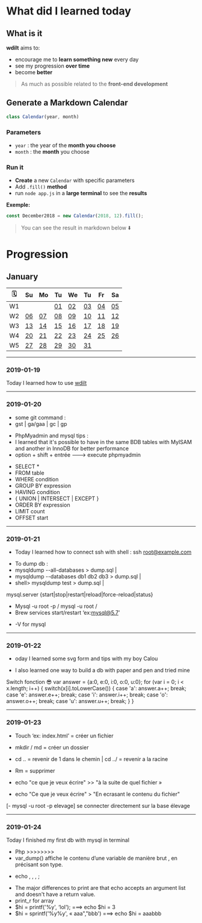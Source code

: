 # What did I learned today

## What is it

**wdilt** aims to:

- encourage me to **learn something new** every day
- see my progression **over time**
- become **better**

> As much as possible related to the **front-end development**

## Generate a Markdown Calendar

```JavaScript
class Calendar(year, month)
```

### Parameters

- `year` : the year of the **month you choose**
- `month` : the **month** you choose

### Run it

- **Create** a new `Calendar` with specific parameters
- Add `.fill()` **method**
- run `node app.js` in a **large terminal** to see the **results**

__Exemple:__

```JavaScript
const December2018 = new Calendar(2018, 12).fill();
```

> You can see the result in markdown below ⬇️

# Progression

## January

| 🗓 |        Su       |        Mo       |        Tu       |        We       |        Tu       |        Fr       |        Sa       |
| -- | --------------- | --------------- | --------------- | --------------- | --------------- | --------------- | --------------- |
| W1 |                 |                 |[01](#2019-01-01)|[02](#2019-01-02)|[03](#2019-01-03)|[04](#2019-01-04)|[05](#2019-01-05)|
| W2 |[06](#2019-01-06)|[07](#2019-01-07)|[08](#2019-01-08)|[09](#2019-01-09)|[10](#2019-01-10)|[11](#2019-01-11)|[12](#2019-01-12)|
| W3 |[13](#2019-01-13)|[14](#2019-01-14)|[15](#2019-01-15)|[16](#2019-01-16)|[17](#2019-01-17)|[18](#2019-01-18)|[19](#2019-01-19)|
| W4 |[20](#2019-01-20)|[21](#2019-01-21)|[22](#2019-01-22)|[23](#2019-01-23)|[24](#2019-01-24)|[25](#2019-01-25)|[26](#2019-01-26)|
| W5 |[27](#2019-01-27)|[28](#2019-01-28)|[29](#2019-01-29)|[30](#2019-01-30)|[31](#2019-01-31)|                 |                 |

----

### 2019-01-19

Today I learned how to use [wdilt](https://github.com/blyndusk/wdilt)

----

### 2019-01-20


<!--git command-->
- some git command :
- gst | ga/gaa | gc |  gp

<!--phpmyadmin and Mysql tips-->
- PhpMyadmin and mysql tips :
- I learned that it's possible to have in the same BDB tables with MyISAM  and another in InnoDB for better  performance 
- option + shift + entrée  ---> execute phpmyadmin

<!--Aide memoire sql--->
- SELECT *
- FROM table
- WHERE condition
- GROUP BY expression
- HAVING condition
- { UNION | INTERSECT | EXCEPT }
- ORDER BY expression
- LIMIT count
- OFFSET start

----

### 2019-01-21
<!--ssh-->
- Today I learned how to  connect ssh with shell : ssh root@example.com

<!--Dump db--->
- To dump db : 
- mysqldump --all-databases > dump.sql |
- mysqldump --databases db1 db2 db3 > dump.sql |
- shell> mysqldump test > dump.sql |

<!--{start|stop|restart|reload|force-reload|status}...-->
mysql.server  {start|stop|restart|reload|force-reload|status}

<!--Connection-->
- Mysql -u root -p / mysql -u root /
- Brew services start/restart ‘ex:mysql@5.7’ 

<!---Version-->
- -V for mysql 

 
----

### 2019-01-22

- oday I learned some svg form and tips with my boy Calou

- I also learned one way to build a db with paper and pen and tried mine 

Switch fonction 😎 
var answer = {a:0, e:0, i:0, o:0, u:0};
for (var i = 0; i < x.length; i++) {
  switch(x[i].toLowerCase()) {
    case 'a': answer.a++; break;
    case 'e': answer.e++; break;
    case 'i': answer.i++; break;
    case 'o': answer.o++; break;
    case 'u': answer.u++; break;
  }
}

----

### 2019-01-23

- Touch ‘ex: index.html’ = créer un fichier
- mkdir / md  = créer un dossier
- cd .. = revenir de 1 dans le chemin | cd ../ = revenir a la racine
- Rm  = supprimer

- echo "ce que je veux écrire" >> "à la suite de quel fichier »
- echo "Ce que je veux écrire" > "En ecrasant le contenu du fichier"

[- mysql -u root -p elevage] se connecter directement sur la base élevage

----

### 2019-01-24

Today I finished my first db with mysql in terminal 
 - Php >>>>>>>>
 - var_dump() affiche le contenu d’une variable de manière brut , en précisant son type.
  * echo , , , ;  
- The major differences to print are that echo accepts an argument list and doesn't have a return value.
- print_r for array
- $hi = printf('%y', ‘lol'); ===> echo $hi = 3
- $hi = sprintf('%y%y', « aaa","bbb') ===> echo  $hi = aaabbb



